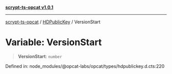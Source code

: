 [**scrypt-ts-opcat v1.0.1**](../../../README.md)

***

[scrypt-ts-opcat](../../../README.md) / [HDPublicKey](../README.md) / VersionStart

# Variable: VersionStart

> **VersionStart**: `number`

Defined in: node\_modules/@opcat-labs/opcat/types/hdpublickey.d.cts:220
